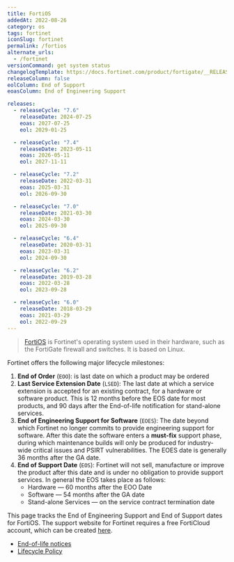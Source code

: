 ```yaml
---
title: FortiOS
addedAt: 2022-08-26
category: os
tags: fortinet
iconSlug: fortinet
permalink: /fortios
alternate_urls:
  - /fortinet
versionCommand: get system status
changelogTemplate: https://docs.fortinet.com/product/fortigate/__RELEASE_CYCLE__
releaseColumn: false
eolColumn: End of Support
eoasColumn: End of Engineering Support

releases:
  - releaseCycle: "7.6"
    releaseDate: 2024-07-25
    eoas: 2027-07-25
    eol: 2029-01-25

  - releaseCycle: "7.4"
    releaseDate: 2023-05-11
    eoas: 2026-05-11
    eol: 2027-11-11

  - releaseCycle: "7.2"
    releaseDate: 2022-03-31
    eoas: 2025-03-31
    eol: 2026-09-30

  - releaseCycle: "7.0"
    releaseDate: 2021-03-30
    eoas: 2024-03-30
    eol: 2025-09-30

  - releaseCycle: "6.4"
    releaseDate: 2020-03-31
    eoas: 2023-03-31
    eol: 2024-09-30

  - releaseCycle: "6.2"
    releaseDate: 2019-03-28
    eoas: 2022-03-28
    eol: 2023-09-28

  - releaseCycle: "6.0"
    releaseDate: 2018-03-29
    eoas: 2021-03-29
    eol: 2022-09-29
---
```


> [FortiOS][fortios] is Fortinet's operating system used in their hardware, such as the FortiGate
> firewall and switches. It is based on Linux.

Fortinet offers the following major lifecycle milestones:

1. **End of Order** (`EOO`): is last date on which a product may be ordered
2. **Last Service Extension Date** (`LSED`): The last date at which a service extension is accepted
   for an existing contract, for a hardware or software product. This is 12 months before the EOS
   date for most products, and 90 days after the End-of-life notification for stand-alone services.
3. **End of Engineering Support for Software** (`EOES`): The date beyond which Fortinet no longer
   commits to provide engineering support for software. After this date the software enters a
   **must-fix** support phase, during which maintenance builds will only be produced for
   industry-wide critical issues and PSIRT vulnerabilities. The EOES date is generally 36 months
   after the GA date.
4. **End of Support Date** (`EOS`): Fortinet will not sell, manufacture or improve the product
   after this date and is under no obligation to provide support services. In general the EOS takes
   place as follows:
   - Hardware — 60 months after the EOO Date
   - Software — 54 months after the GA date
   - Stand-alone Services — on the service contract termination date

This page tracks the End of Engineering Support and End of Support dates for FortiOS. The support
website for Fortinet requires a free FortiCloud account, which can be created [here][signup].

- [End-of-life notices](https://support.fortinet.com/Information/ProductLifeCycle.aspx)
- [Lifecycle Policy](https://support.fortinet.com/Download/Fortinet_Life_Cycle_Policy.pdf)

[fortios]: https://www.fortinet.com/products/fortigate/fortios
[signup]: https://support.fortinet.com/cred/#/sign-up
